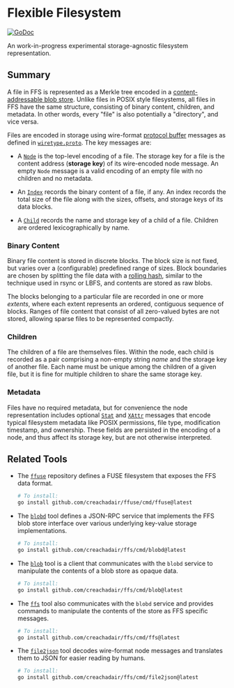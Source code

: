 # Flexible Filesystem

[![GoDoc](https://img.shields.io/static/v1?label=godoc&message=reference&color=yellowgreen)](https://pkg.go.dev/github.com/creachadair/ffs)

An work-in-progress experimental storage-agnostic filesystem representation.

## Summary

A file in FFS is represented as a Merkle tree encoded in a [content-addressable
blob store](./blob). Unlike files in POSIX style filesystems, all files in FFS
have the same structure, consisting of binary content, children, and
metadata. In other words, every "file" is also potentially a "directory", and
vice versa.

Files are encoded in storage using wire-format [protocol
buffer](https://developers.google.com/protocol-buffers) messages as defined in
[`wiretype.proto`](./file/wiretype/wiretype.proto). The key messages are:

- A [`Node`](./file/wiretype/wiretype.proto#L53) is the top-level encoding of a
  file. The storage key for a file is the content address (**storage key**) of
  its wire-encoded node message. An empty `Node` message is a valid encoding of
  an empty file with no children and no metadata.

- An [`Index`](./file/wiretype/wiretype.proto#L111) records the binary content
  of a file, if any. An index records the total size of the file along with the
  sizes, offsets, and storage keys of its data blocks.

- A [`Child`](./file/wiretype/wiretype.proto#L156) records the name and storage
  key of a child of a file. Children are ordered lexicographically by name.

### Binary Content

Binary file content is stored in discrete blocks.  The block size is not fixed,
but varies over a (configurable) predefined range of sizes. Block boundaries
are chosen by splitting the file data with a [rolling hash](./block), similar
to the technique used in rsync or LBFS, and contents are stored as raw blobs.

The blocks belonging to a particular file are recorded in one or more
_extents_, where each extent represents an ordered, contiguous sequence of
blocks. Ranges of file content that consist of all zero-valued bytes are not
stored, allowing sparse files to be represented compactly.

### Children

The children of a file are themselves files. Within the node, each child is
recorded as a pair comprising a non-empty string _name_ and the storage key of
another file. Each name must be unique among the children of a given file, but
it is fine for multiple children to share the same storage key.

### Metadata

Files have no required metadata, but for convenience the node representation
includes optional [`Stat`](./file/wiretype/wiretype.proto#L65) and
[`XAttr`](./file/wiretype/wiretype.proto#L148) messages that encode typical
filesystem metadata like POSIX permissions, file type, modification timestamp,
and ownership. These fields are persisted in the encoding of a node, and thus
affect its storage key, but are not otherwise interpreted.

## Related Tools

- The [`ffuse`](https://github.com/creachadair/ffuse) repository defines a FUSE
  filesystem that exposes the FFS data format.

  ```sh
  # To install:
  go install github.com/creachadair/ffuse/cmd/ffuse@latest
  ```

- The [`blobd`](https://github.com/creachadair/ffs/tree/default/cmd/blobd)
  tool defines a JSON-RPC service that implements the FFS blob store interface
  over various underlying key-value storage implementations.

  ```sh
  # To install:
  go install github.com/creachadair/ffs/cmd/blobd@latest
  ```

- The [`blob`](https://github.com/creachadair/ffs/tree/default/cmd/blob) tool
  is a client that communicates with the `blobd` service to manipulate the
  contents of a blob store as opaque data.

  ```sh
  # To install:
  go install github.com/creachadair/ffs/cmd/blob@latest
  ```

- The [`ffs`](https://github.com/creachadair/ffs/tree/default/cmd/ffs) tool
  also communicates with the `blobd` service and provides commands to
  manipulate the contents of the store as FFS specific messages.

  ```sh
  # To install:
  go install github.com/creachadair/ffs/cmd/ffs@latest
  ```

- The [`file2json`](https://github.com/creachadair/ffs/tree/default/cmd/file2json)
  tool decodes wire-format node messages and translates them to JSON for easier
  reading by humans.

  ```sh
  # To install:
  go install github.com/creachadair/ffs/cmd/file2json@latest
  ```
